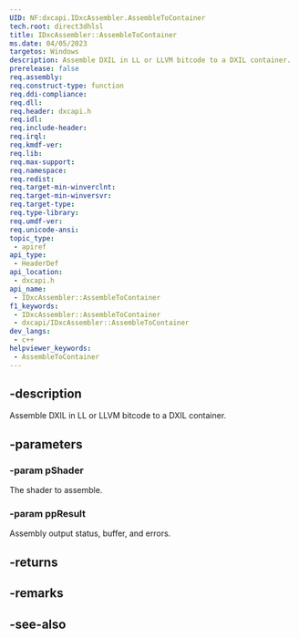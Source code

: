 ```yaml
---
UID: NF:dxcapi.IDxcAssembler.AssembleToContainer
tech.root: direct3dhlsl
title: IDxcAssembler::AssembleToContainer
ms.date: 04/05/2023
targetos: Windows
description: Assemble DXIL in LL or LLVM bitcode to a DXIL container.
prerelease: false
req.assembly: 
req.construct-type: function
req.ddi-compliance: 
req.dll: 
req.header: dxcapi.h
req.idl: 
req.include-header: 
req.irql: 
req.kmdf-ver: 
req.lib: 
req.max-support: 
req.namespace: 
req.redist: 
req.target-min-winverclnt: 
req.target-min-winversvr: 
req.target-type: 
req.type-library: 
req.umdf-ver: 
req.unicode-ansi: 
topic_type:
 - apiref
api_type:
 - HeaderDef
api_location:
 - dxcapi.h
api_name:
 - IDxcAssembler::AssembleToContainer
f1_keywords:
 - IDxcAssembler::AssembleToContainer
 - dxcapi/IDxcAssembler::AssembleToContainer
dev_langs:
 - c++
helpviewer_keywords:
 - AssembleToContainer
---
```


## -description

Assemble DXIL in LL or LLVM bitcode to a DXIL container.

## -parameters

### -param pShader

The shader to assemble.

### -param ppResult

Assembly output status, buffer, and errors.

## -returns

## -remarks

## -see-also
